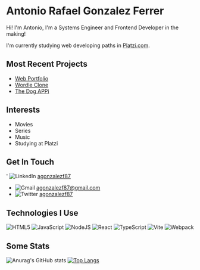 # Antonio Rafael Gonzalez Ferrer

Hi! I'm Antonio, I'm a Systems Engineer and Frontend Developer in the making!

I'm currently studying web developing paths in [Platzi.com](https://platzi.com).

## Most Recent Projects
- [Web Portfolio](https://github.com/agonzalezf87/agonzalezf87.dev)
- [Wordle Clone](https://github.com/agonzalezf87/wordle)
- [The Dog APPi](https://github.com/agonzalezf87/thedogappi)

## Interests
- Movies
- Series
- Music
- Studying at Platzi

## Get In Touch
' ![LinkedIn](https://img.shields.io/badge/linkedin-%230077B5.svg?style=for-the-badge&logo=linkedin&logoColor=white) [agonzalezf87](https://www.linkedin.com/in/antonio-rafael-gonzalez-ferrer-5a8a66236/)
- ![Gmail](https://img.shields.io/badge/Gmail-D14836?style=for-the-badge&logo=gmail&logoColor=white) [agonzalezf87@gmail.com](mailto:agonzalezf87@gmail.com)
- ![Twitter](https://img.shields.io/badge/Twitter-%231DA1F2.svg?style=for-the-badge&logo=Twitter&logoColor=white) [agonzalezf87](https://twitter.com/agonzalezf87)

## Technologies I Use
![HTML5](https://img.shields.io/badge/html5-%23E34F26.svg?style=for-the-badge&logo=html5&logoColor=white) ![JavaScript](https://img.shields.io/badge/javascript-%23323330.svg?style=for-the-badge&logo=javascript&logoColor=%23F7DF1E) ![NodeJS](https://img.shields.io/badge/node.js-6DA55F?style=for-the-badge&logo=node.js&logoColor=white) ![React](https://img.shields.io/badge/react-%2320232a.svg?style=for-the-badge&logo=react&logoColor=%2361DAFB) ![TypeScript](https://img.shields.io/badge/typescript-%23007ACC.svg?style=for-the-badge&logo=typescript&logoColor=white) ![Vite](https://img.shields.io/badge/vite-%23646CFF.svg?style=for-the-badge&logo=vite&logoColor=white) ![Webpack](https://img.shields.io/badge/webpack-%238DD6F9.svg?style=for-the-badge&logo=webpack&logoColor=black)

## Some Stats
![Anurag's GitHub stats](https://github-readme-stats.vercel.app/api?username=agonzalezf87&show_icons=true&theme=dark)
[![Top Langs](https://github-readme-stats.vercel.app/api/top-langs/?username=agonzalezf87&layout=compact)](https://github.com/agonzalezf87/agonzalezf87) 
